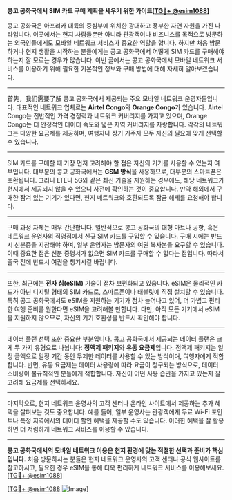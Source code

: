 **콩고 공화국에서 SIM 카드 구매 계획을 세우기 위한 가이드[[TG💪+ @esim1088](https://t.me/s/esim1088)]**

콩고 공화국은 아프리카 대륙의 중심부에 위치한 광대하고 풍부한 자연 자원을 가진 나라입니다. 이곳에서는 현지 사람들뿐만 아니라 관광객이나 비즈니스를 목적으로 방문하는 외국인들에게도 모바일 네트워크 서비스가 중요한 역할을 합니다. 하지만 처음 방문하거나 현지 생활을 시작하는 분들에게는 콩고 공화국에서 어떻게 SIM 카드를 구매해야 하는지 잘 모르는 경우가 많습니다. 이번 글에서는 콩고 공화국에서 모바일 네트워크 서비스를 이용하기 위해 필요한 기본적인 정보와 구매 방법에 대해 자세히 알아보겠습니다.

---

首先，我们需要了解 콩고 공화국에서 제공되는 주요 모바일 네트워크 운영자들입니다. 대표적인 네트워크 업체로는 **Airtel Congo**와 **Orange Congo**가 있습니다. Airtel Congo는 전반적인 가격 경쟁력과 네트워크 커버리지를 가지고 있으며, Orange Congo는 더 안정적인 데이터 속도와 넓은 지역 커버리지를 자랑합니다. 각각의 네트워크는 다양한 요금제를 제공하며, 여행자나 장기 거주자 모두 자신의 필요에 맞게 선택할 수 있습니다.

---

SIM 카드를 구매할 때 가장 먼저 고려해야 할 점은 자신의 기기를 사용할 수 있는지 여부입니다. 대부분의 콩고 공화국에서는 **GSM 방식**을 사용하므로, 대부분의 스마트폰은 호환됩니다. 그러나 LTE나 5G와 같은 최신 기술을 지원하는 경우에도, 해당 네트워크가 현지에서 제공되지 않을 수 있으니 사전에 확인하는 것이 중요합니다. 만약 해외에서 구매한 잠겨 있는 기기가 있다면, 현지 네트워크와 호환되도록 잠금 해제를 요청해야 합니다.

---

구매 과정 자체는 매우 간단합니다. 일반적으로 콩고 공화국의 대형 마트나 공항, 혹은 네트워크 운영사의 직영점에서 신규 SIM 카드를 구입할 수 있습니다. 구매 시에는 반드시 신분증을 지참해야 하며, 일부 운영자는 방문자의 여권 복사본을 요구할 수 있습니다. 이때 중요한 점은 신분 증명서가 없으면 SIM 카드를 구매할 수 없다는 점입니다. 따라서 출국 전에 반드시 여권을 챙기시길 바랍니다.

---

또한, 최근에는 **전자 심(eSIM)** 기술이 점차 보편화되고 있습니다. eSIM은 물리적인 카드가 아닌 디지털 형태의 SIM 카드로, 스마트폰이나 태블릿에 직접 설치할 수 있습니다. 특히 콩고 공화국에서도 eSIM을 지원하는 기기가 점차 늘어나고 있어, 더 가볍고 편리한 여행 준비를 원한다면 eSIM을 고려해볼 만합니다. 다만, 아직 모든 기기에서 eSIM을 지원하지 않으므로, 자신의 기기 호환성을 반드시 확인해야 합니다.

---

데이터 플랜 선택 또한 중요한 부분입니다. 콩고 공화국에서 제공되는 데이터 플랜은 크게 두 가지 유형으로 나뉩니다: **정액제 패키지**와 **유동 요금제**입니다. 정액제 패키지는 일정 금액으로 일정 기간 동안 무제한 데이터를 사용할 수 있는 방식이며, 여행자에게 적합합니다. 반면, 유동 요금제는 데이터 사용량에 따라 요금이 청구되는 방식으로, 데이터 소비량이 불규칙적인 분들에게 적합합니다. 자신이 어떤 사용 습관을 가지고 있는지 잘 고려해 요금제를 선택하세요.

---

마지막으로, 현지 네트워크 운영사의 고객 센터나 온라인 사이트에서 제공하는 추가 혜택을 살펴보는 것도 중요합니다. 예를 들어, 일부 운영사는 관광객에게 무료 Wi-Fi 포인트나 특정 지역에서의 데이터 할인 혜택을 제공할 수도 있습니다. 이러한 혜택을 잘 활용하면 더 저렴하게 네트워크 서비스를 이용할 수 있습니다.

---

**콩고 공화국에서의 모바일 네트워크 이용은 현지 환경에 맞는 적절한 선택과 준비가 핵심입니다.** 처음 방문하시는 분들은 현지 네트워크 운영사의 고객 센터나 공식 웹사이트를 참고하시고, 필요한 경우 eSIM을 통해 더욱 편리하게 네트워크 서비스를 이용해보세요. [[TG💪+ @esim1088](https://t.me/s/esim1088)]

[[TG💪+ @esim1088](https://t.me/s/esim1088) ![Image](https://i.postimg.cc/Y0z9fWf4/image.png)]